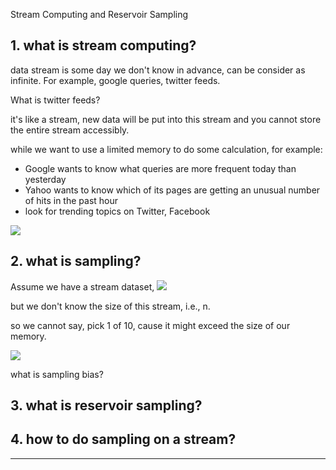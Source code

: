 Stream Computing and Reservoir Sampling

## 1. what is stream computing?

data stream is some day we don't know in advance, can be consider as infinite.
For example, google queries, twitter feeds.

What is twitter feeds?


it's like a stream, new data will be put into this stream and you cannot store the entire stream accessibly.

while we want to use a limited memory to do some calculation, for example:

- Google wants to know what queries are more frequent today than yesterday
- Yahoo wants to know which of its pages are getting an unusual number of hits in the past hour
- look for trending topics on Twitter, Facebook

![](https://ws1.sinaimg.cn/large/006tNc79ly1g03eg43s40j31qk0lkgrh.jpg)



## 2. what is sampling?

Assume we have a stream dataset, ![](https://ws3.sinaimg.cn/large/006tNc79ly1g03hm9yh8rj30hi02mjrk.jpg)

but we don't know the size of this stream, i.e., n.

so we cannot say, pick 1 of 10, cause it might exceed the size of our memory.


![](https://ws1.sinaimg.cn/large/006tNc79ly1g03k9j2c2aj30nm03074n.jpg)

what is sampling bias?

## 3. what is reservoir sampling?

## 4. how to do sampling on a stream?





---
